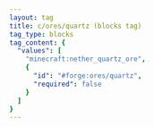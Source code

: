 ```yaml
---
layout: tag
title: c/ores/quartz (blocks tag)
tag_type: blocks
tag_content: {
  "values": [
    "minecraft:nether_quartz_ore",
    {
      "id": "#forge:ores/quartz",
      "required": false
    }
  ]
}
---
```

